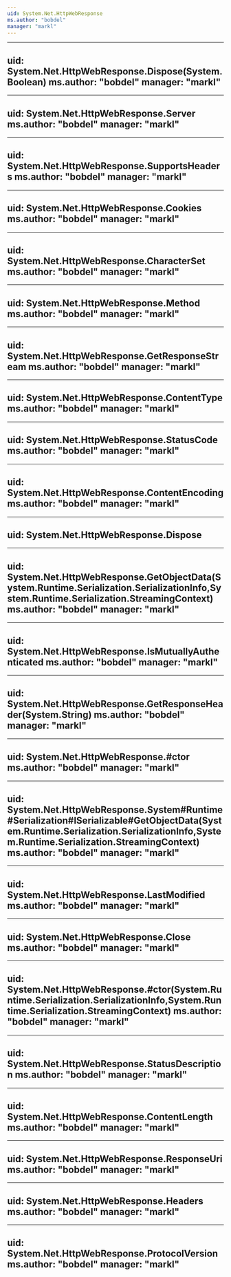 ```yaml
---
uid: System.Net.HttpWebResponse
ms.author: "bobdel"
manager: "markl"
---
```


---
uid: System.Net.HttpWebResponse.Dispose(System.Boolean)
ms.author: "bobdel"
manager: "markl"
---

---
uid: System.Net.HttpWebResponse.Server
ms.author: "bobdel"
manager: "markl"
---

---
uid: System.Net.HttpWebResponse.SupportsHeaders
ms.author: "bobdel"
manager: "markl"
---

---
uid: System.Net.HttpWebResponse.Cookies
ms.author: "bobdel"
manager: "markl"
---

---
uid: System.Net.HttpWebResponse.CharacterSet
ms.author: "bobdel"
manager: "markl"
---

---
uid: System.Net.HttpWebResponse.Method
ms.author: "bobdel"
manager: "markl"
---

---
uid: System.Net.HttpWebResponse.GetResponseStream
ms.author: "bobdel"
manager: "markl"
---

---
uid: System.Net.HttpWebResponse.ContentType
ms.author: "bobdel"
manager: "markl"
---

---
uid: System.Net.HttpWebResponse.StatusCode
ms.author: "bobdel"
manager: "markl"
---

---
uid: System.Net.HttpWebResponse.ContentEncoding
ms.author: "bobdel"
manager: "markl"
---

---
uid: System.Net.HttpWebResponse.Dispose
---

---
uid: System.Net.HttpWebResponse.GetObjectData(System.Runtime.Serialization.SerializationInfo,System.Runtime.Serialization.StreamingContext)
ms.author: "bobdel"
manager: "markl"
---

---
uid: System.Net.HttpWebResponse.IsMutuallyAuthenticated
ms.author: "bobdel"
manager: "markl"
---

---
uid: System.Net.HttpWebResponse.GetResponseHeader(System.String)
ms.author: "bobdel"
manager: "markl"
---

---
uid: System.Net.HttpWebResponse.#ctor
ms.author: "bobdel"
manager: "markl"
---

---
uid: System.Net.HttpWebResponse.System#Runtime#Serialization#ISerializable#GetObjectData(System.Runtime.Serialization.SerializationInfo,System.Runtime.Serialization.StreamingContext)
ms.author: "bobdel"
manager: "markl"
---

---
uid: System.Net.HttpWebResponse.LastModified
ms.author: "bobdel"
manager: "markl"
---

---
uid: System.Net.HttpWebResponse.Close
ms.author: "bobdel"
manager: "markl"
---

---
uid: System.Net.HttpWebResponse.#ctor(System.Runtime.Serialization.SerializationInfo,System.Runtime.Serialization.StreamingContext)
ms.author: "bobdel"
manager: "markl"
---

---
uid: System.Net.HttpWebResponse.StatusDescription
ms.author: "bobdel"
manager: "markl"
---

---
uid: System.Net.HttpWebResponse.ContentLength
ms.author: "bobdel"
manager: "markl"
---

---
uid: System.Net.HttpWebResponse.ResponseUri
ms.author: "bobdel"
manager: "markl"
---

---
uid: System.Net.HttpWebResponse.Headers
ms.author: "bobdel"
manager: "markl"
---

---
uid: System.Net.HttpWebResponse.ProtocolVersion
ms.author: "bobdel"
manager: "markl"
---
